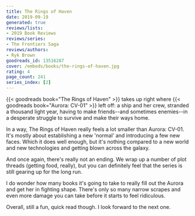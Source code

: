 ```yaml
---
title: The Rings of Haven
date: 2019-09-19
generated: true
reviews/lists:
- 2019 Book Reviews
reviews/series:
- The Frontiers Saga
reviews/authors:
- Ryk Brown
goodreads_id: 13516287
cover: /embeds/books/the-rings-of-haven.jpg
rating: 4
page_count: 241
series_index: [2]
---
```

{{< goodreads book="The Rings of Haven" >}} takes up right where {{< goodreads book="Aurora: CV-01" >}} left off: a ship and her crew, stranded a thousand light year, having to make friends--and sometimes enemies--in a desperate struggle to survive and make their ways home.  

In a way, The Rings of Haven really feels a lot smaller than Aurora: CV-01. It's mostly about establishing a new 'normal' and introducing a few new faces. Which it does well enough, but it's nothing compared to a new world and new technologies and getting blown across the galaxy.  

<!--more-->

And once again, there's really not an ending. We wrap up a number of plot threads (getting food, really), but you can definitely feel that the series is still gearing up for the long run.  

I do wonder how many books it's going to take to really fill out the Aurora and get her in fighting shape. There's only so many narrow scrapes and even more damage you can take before it starts to feel ridiculous.  

Overall, still a fun, quick read though. I look forward to the next one.